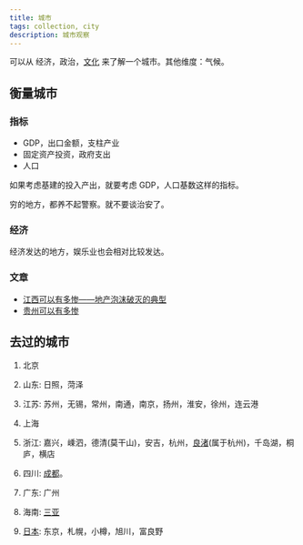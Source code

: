 ```yaml
---
title: 城市
tags: collection, city
description: 城市观察
---
```


可以从 经济，政治，[文化](../c/culture.md)
来了解一个城市。其他维度：气候。

## 衡量城市
### 指标
* GDP，出口金额，支柱产业
* 固定资产投资，政府支出
* 人口

如果考虑基建的投入产出，就要考虑 GDP，人口基数这样的指标。

穷的地方，都养不起警察。就不要谈治安了。

### 经济
经济发达的地方，娱乐业也会相对比较发达。

### 文章
* [江西可以有多惨——地产泡沫破灭的典型](https://www.yyshao.icu/article/588706fa-060c-46cd-9385-40bc0239ead8)
* [贵州可以有多惨](https://www.yyshao.icu/article/2b25be84-6dbc-4986-92c0-202c4bc1d5df)

## 去过的城市
1. 北京
2. 山东: 日照，菏泽
3. 江苏: 苏州，无锡，常州，南通，南京，扬州，淮安，徐州，连云港
4. 上海
5. 浙江: 嘉兴，嵊泗，德清(莫干山)，安吉，杭州，[良渚](../l/liangzhu.md)(属于杭州)，千岛湖，桐庐，横店
6. 四川: [成都](../c/chengdu.md)。
7. 广东: 广州
8. 海南: [三亚](../s/sanya.md)


1. [日本](../j/japan.md): 东京，札幌，小樽，旭川，富良野
